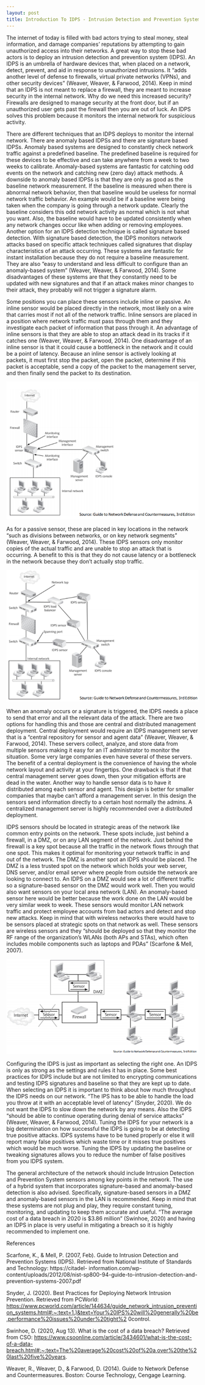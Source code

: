 ```yaml
---
layout: post
title: Introduction To IDPS - Intrusion Detection and Prevention Systems
---
```



  The internet of today is filled with bad actors trying to steal money, steal information, and damage companies’ reputations by attempting to gain unauthorized access into their networks. A great way to stop these bad actors is to deploy an intrusion detection and prevention system (IDPS). An IDPS is an umbrella of hardware devices that, when placed on a network, detect, prevent, and aid in response to unauthorized intrusions. It “adds another level of defense to firewalls, virtual private networks (VPNs), and other security devices” (Weaver, Weaver, & Farwood, 2014). Keep in mind that an IDPS is not meant to replace a firewall, they are meant to increase security in the internal network. Why do we need this increased security? Firewalls are designed to manage security at the front door, but if an unauthorized user gets past the firewall then you are out of luck. An IDPS solves this problem because it monitors the internal network for suspicious activity.

  There are different techniques that an IDPS deploys to monitor the internal network. There are anomaly based IDPSs and there are signature based IDPSs. Anomaly based systems are designed to constantly check network traffic against a predefined baseline. The predefined baseline is required for these devices to be effective and can take anywhere from a week to two weeks to calibrate. Anomaly-based systems are fantastic for catching odd events on the network and catching new (zero day) attack methods. A downside to anomaly based IDPSs is that they are only as good as the baseline network measurement. If the baseline is measured when there is abnormal network behavior, then that baseline would be useless for normal network traffic behavior. An example would be if a baseline were being taken when the company is going through a network update. Clearly the baseline considers this odd network activity as normal which is not what you want. Also, the baseline would have to be updated consistently when any network changes occur like when adding or removing employees. Another option for an IDPS detection technique is called signature based detection. With signature based detection, the IDPS monitors network attacks based on specific attack techniques called signatures that display characteristics of an attack occurring. These systems are fantastic for instant installation because they do not require a baseline measurement. They are also “easy to understand and less difficult to configure than an anomaly-based system” (Weaver, Weaver, & Farwood, 2014). Some disadvantages of these systems are that they constantly need to be updated with new signatures and that if an attack makes minor changes to their attack, they probably will not trigger a signature alarm. 

  Some positions you can place these sensors include inline or passive. An inline sensor would be placed directly in the network, most likely on a wire that carries most if not all of the network traffic. Inline sensors are placed in a position where network traffic must pass through them and they investigate each packet of information that pass through it. An advantage of inline sensors is that they are able to stop an attack dead in its tracks if it catches one (Weaver, Weaver, & Farwood, 2014). One disadvantage of an inline sensor is that it could cause a bottleneck in the network and it could be a point of latency. Because an inline sensor is actively looking at packets, it must first stop the packet, open the packet, determine if this packet is acceptable, send a copy of the packet to the management server, and then finally send the packet to its destination. 

![_config.yml](/images/PositioningAnInlineSensor.PNG)

  As for a passive sensor, these are placed in key locations in the network “such as divisions between networks, or on key network segments” (Weaver, Weaver, & Farwood, 2014). These IDPS sensors only monitor copies of the actual traffic and are unable to stop an attack that is occurring. A benefit to this is that they do not cause latency or a bottleneck in the network because they don’t actually stop traffic. 

![_config.yml](/images/PositioningAPassiveSensor.PNG)

  When an anomaly occurs or a signature is triggered, the IDPS needs a place to send that error and all the relevant data of the attack. There are two options for handling this and those are central and distributed management deployment. Central deployment would require an IDPS management server that is a “central repository for sensor and agent data” (Weaver, Weaver, & Farwood, 2014). These servers collect, analyze, and store data from multiple sensors making it easy for an IT administrator to monitor the situation. Some very large companies even have several of these servers. The benefit of a central deployment is the convenience of having the whole network layout and activity at your fingertips. One drawback is that if that central management server goes down, then your mitigation efforts are dead in the water. Another way to handle sensor data is to have it distributed among each sensor and agent. This design is better for smaller companies that maybe can’t afford a management server. In this design the sensors send information directly to a certain host normally the admins. A centralized management server is highly recommended over a distributed deployment.

  IDPS sensors should be located in strategic areas of the network like common entry points on the network. These spots include, just behind a firewall, in a DMZ, or on any LAN segment of the network. Just behind the firewall is a key spot because all the traffic in the network flows through that one spot. This makes it optimal for monitoring your network traffic in and out of the network. The DMZ is another spot an IDPS should be placed. The DMZ is a less trusted spot on the network which holds your web server, DNS server, and/or email server where people from outside the network are looking to connect to. An IDPS on a DMZ would see a lot of different traffic so a signature-based sensor on the DMZ would work well. Then you would also want sensors on your local area network (LAN). An anomaly-based sensor here would be better because the work done on the LAN would be very similar week to week. These sensors would monitor LAN network traffic and protect employee accounts from bad actors and detect and stop new attacks. Keep in mind that with wireless networks there would have to be sensors placed at strategic spots on that network as well. These sensors are wireless sensors and they “should be deployed so that they monitor the RF range of the organization’s WLANs (both APs and STAs), which often includes mobile components such as laptops and PDAs” (Scarfone & Mell, 2007). 

![_config.yml](/images/IDPSSensorPositioning.PNG)

  Configuring the IDPS is just as important as selecting the right one. An IDPS is only as strong as the settings and rules it has in place. Some best practices for IDPS include but are not limited to encrypting communications and testing IDPS signatures and baseline so that they are kept up to date. When selecting an IDPS it is important to think about how much throughput the IDPS needs on our network. “The IPS has to be able to handle the load you throw at it with an acceptable level of latency” (Snyder, 2020). We do not want the IDPS to slow down the network by any means. Also the IDPS “should be able to continue operating during denial of service attacks” (Weaver, Weaver, & Farwood, 2014). Tuning the IDPS for your network is a big determination on how successful the IDPS is going to be at detecting true positive attacks. IDPS systems have to be tuned properly or else it will report many false positives which waste time or it misses true positives which would be much worse. Tuning the IDPS by updating the baseline or tweaking signatures allows you to reduce the number of false positives from you IDPS system. 
  
  The general architecture of the network should include Intrusion Detection and Prevention System sensors among key points in the network. The use of a hybrid system that incorporates signature-based and anomaly-based detection is also advised. Specifically, signature-based sensors in a DMZ and anomaly-based sensors in the LAN is recommended. Keep in mind that these systems are not plug and play, they require constant tuning, monitoring, and updating to keep them accurate and useful. “The average cost of a data breach in 2020 is $3.86 million” (Swinhoe, 2020) and having an IDPS in place is very useful in mitigating a breach so it is highly recommended to implement one.

References

Scarfone, K., & Mell, P. (2007, Feb). Guide to Intrusion Detection and Prevention Systems (IDPS). Retrieved from National Institute of Standards and Technology: https://citadel- information.com/wp-content/uploads/2012/08/nist-sp800-94-guide-to-intrusion-detection-and-prevention-systems-2007.pdf

Snyder, J. (2020). Best Practices for Deploying Network Intrusion Prevention. Retrieved from PCWorld:             https://www.pcworld.com/article/144634/guide_network_intrusion_prevention_systems.html#:~:text=1.)&text=Your%20IPS%20will%20generally%20be,performance%20issues%20under%20tight%2  0control.

Swinhoe, D. (2020, Aug 13). What is the cost of a data breach? Retrieved from CSO: https://www.csoonline.com/article/3434601/what-is-the-cost-of-a-data-breach.html#:~:text=The%20average%20cost%20of%20a,over%20the%20last%20five%20years.

Weaver, R., Weaver, D., & Farwood, D. (2014). Guide to Network Defense and Countermeasures. Boston: Course Technology, Cengage Learning.



